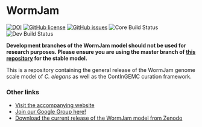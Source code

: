 # WormJam
[![DOI](https://zenodo.org/badge/158399164.svg)](https://zenodo.org/badge/latestdoi/158399164) [![GitHub license](https://img.shields.io/github/license/wormjam-consortium/wormjam)](https://github.com/wormjam-consortium/wormjam/blob/master/LICENSE.md) [![GitHub issues](https://img.shields.io/github/issues/wormjam-consortium/wormjam)](https://github.com/wormjam-consortium/wormjam/issues)
![Core Build Status](https://github.com/WormJam-Consortium/WormJam/actions/workflows/master_branch.yml/badge.svg?branch=devel) ![Dev Build Status](https://github.com/WormJam-Consortium/WormJam/actions/workflows/devel_branch.yml/badge.svg?branch=devel)  

**Development branches of the WormJam model should not be used for research purposes. Please ensure you are using the master branch of [this repository](https://github.com/WormJam-Consortium/WormJam) for the stable model.**


This is a repository containing the general release of the WormJam genome scale model of *C. elegans* as well as the ContInGEMC curation framework.


### Other links
* [Visit the accompanying website](https://wormjam.life)
* [Join our Google Group here!](https://groups.google.com/forum/#!forum/wormjam)
* [Download the current release of the WormJam model from Zenodo](https://zenodo.org/record/3978712)
